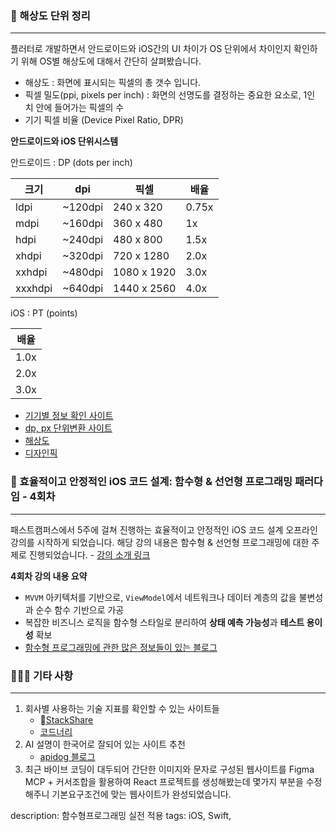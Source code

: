 ### 📱 해상도 단위 정리

---

플러터로 개발하면서 안드로이드와 iOS간의 UI 차이가 OS 단위에서 차이인지 확인하기 위해 OS별 해상도에 대해서 간단히 살펴봤습니다.

- 해상도 : 화면에 표시되는 픽셀의 총 갯수 입니다.
- 픽셀 밀도(ppi, pixels per inch) : 화면의 선명도를 결정하는 중요한 요소로, 1인치 안에 들어가는 픽셀의 수
- 기기 픽셀 비율 (Device Pixel Ratio, DPR)


**안드로이드와 iOS 단위시스템**

안드로이드 : DP (dots per inch)

| 크기      | dpi     | 픽셀          | 배율    |
| ------- | ------- | ----------- | ----- |
| ldpi    | ~120dpi | 240 x 320   | 0.75x |
| mdpi    | ~160dpi | 360 x 480   | 1x    |
| hdpi    | ~240dpi | 480 x 800   | 1.5x  |
| xhdpi   | ~320dpi | 720 x 1280  | 2.0x  |
| xxhdpi  | ~480dpi | 1080 x 1920 | 3.0x  |
| xxxhdpi | ~640dpi | 1440 x 2560 | 4.0x  |


iOS : PT (points)

| 배율   |
| ---- |
| 1.0x |
| 2.0x |
| 3.0x |

- [기기별 정보 확인 사이트](https://blisk.io/devices)
- [dp, px 단위변환 사이트](http://labs.rampinteractive.co.uk/android_dp_px_calculator/)
- [해상도](https://designbase.co.kr/tag/%ed%95%b4%ec%83%81%eb%8f%84/)
- [디자인픽](https://maily.so/design.pick)





### 🧮 효율적이고 안정적인 iOS 코드 설계: 함수형 & 선언형 프로그래밍 패러다임 - 4회차

---

패스트캠퍼스에서 5주에 걸쳐 진행하는 효율적이고 안정적인 iOS 코드 설계 오프라인 강의를 시작하게 되었습니다. 해당 강의 내용은 함수형 & 선언형 프로그래밍에 대한 주제로 진행되었습니다. - [강의 소개 링크](https://fastcampus.co.kr/dev_camp_functional)


**4회차 강의 내용 요약**

- `MVVM` 아키텍처를 기반으로, `ViewModel`에서 네트워크나 데이터 계층의 값을 불변성과 순수 함수 기반으로 가공
- 복잡한 비즈니스 로직을 함수형 스타일로 분리하여 **상태 예측 가능성**과 **테스트 용이성** 확보
- [함수형 프로그래밍에 관한 많은 정보들이 있는 블로그](https://adabeat.com/fp/functional-programming-in-swift-a-comprehensive-guide/)


### 🙋🏻‍♂️ 기타 사항

---
1. 회사별 사용하는 기술 지표를 확인할 수 있는 사이트들
	- [StackShare](https://stackshare.io/)
	- [코드너리](https://www.codenary.co.kr/)
2. AI 설명이 한국어로 잘되어 있는 사이트 추천  
	- [apidog 블로그](https://apidog.com/api-design)
3. 최근 바이브 코딩이 대두되어 간단한 이미지와 문자로 구성된 웹사이트를 Figma MCP + 커서조합을 활용하여 React 프로젝트를 생성해봤는데 몇가지 부분을 수정해주니 기본요구조건에 맞는 웹사이트가 완성되었습니다.



description: 함수형프로그래밍 실전 적용
tags: iOS, Swift, 
